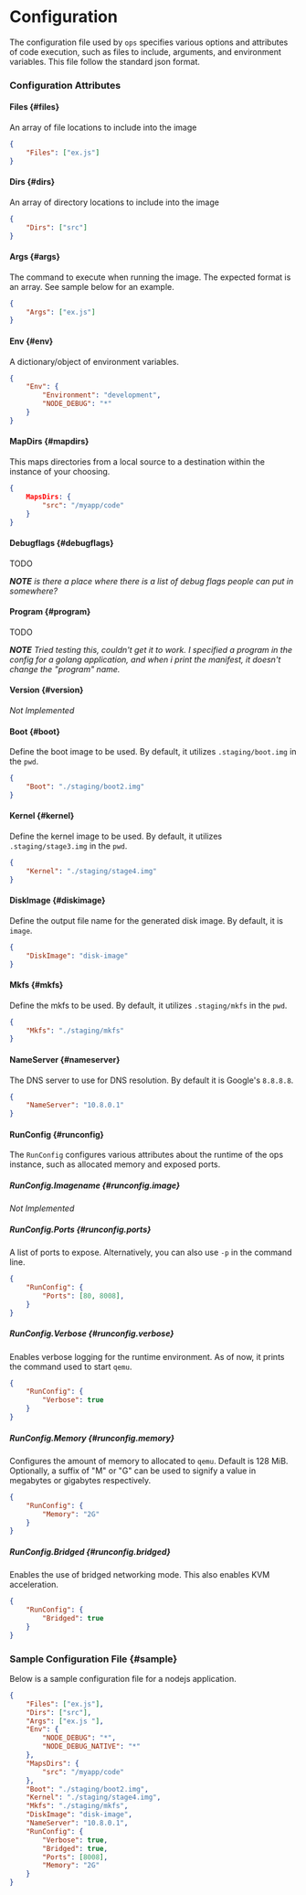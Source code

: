 Configuration
=============
The configuration file used by `ops` specifies various options and attributes
of code execution, such as files to include, arguments, and environment
variables. This file follow the standard json format.

### Configuration Attributes

#### Files {#files}
An array of file locations to include into the image

```json
{
    "Files": ["ex.js"]
}
```

#### Dirs {#dirs}
An array of directory locations to include into the image

```json
{
    "Dirs": ["src"]
}
```

#### Args {#args}
The command to execute when running the image. The expected format is an
array. See sample below for an example.

```json
{
    "Args": ["ex.js"]
}
```

#### Env {#env}
A dictionary/object of environment variables.

```json
{
    "Env": {
        "Environment": "development",
        "NODE_DEBUG": "*"
    }
}
```

#### MapDirs {#mapdirs}
This maps directories from a local source to a destination within the instance of your choosing.

```json
{
    MapsDirs: {
        "src": "/myapp/code"
    }
}
```

#### Debugflags {#debugflags}
TODO

_**NOTE** is there a place where there is a list of debug flags people can put
in somewhere?_

#### Program {#program}
TODO

_**NOTE** Tried testing this, couldn't get it to work. I specified a program
in the config for a golang application, and when i print the manifest, it
doesn't change the "program" name._

#### Version {#version}
_Not Implemented_

#### Boot {#boot}
Define the boot image to be used. By default, it utilizes `.staging/boot.img`
in the `pwd`.

```json
{
    "Boot": "./staging/boot2.img"
}
```

#### Kernel {#kernel}
Define the kernel image to be used. By default, it utilizes
`.staging/stage3.img` in the `pwd`.

```json
{
    "Kernel": "./staging/stage4.img"
}
```

#### DiskImage {#diskimage}
Define the output file name for the generated disk image. By default, it is
`image`.

```json
{
    "DiskImage": "disk-image"
}
```

#### Mkfs {#mkfs}
Define the mkfs to be used. By default, it utilizes `.staging/mkfs` in the
`pwd`.

```json
{
    "Mkfs": "./staging/mkfs"
}
```

#### NameServer {#nameserver}
The DNS server to use for DNS resolution. By default it is Google's `8.8.8.8`.

```json
{
    "NameServer": "10.8.0.1"
}
```

#### RunConfig {#runconfig}
The `RunConfig` configures various attributes about the runtime of the ops
instance, such as allocated memory and exposed ports.

##### RunConfig.Imagename {#runconfig.image}
_Not Implemented_

##### RunConfig.Ports {#runconfig.ports}
A list of ports to expose. Alternatively, you can also use `-p` in the command
line.

```json
{
    "RunConfig": {
        "Ports": [80, 8008],
    }
}
```

##### RunConfig.Verbose {#runconfig.verbose}
Enables verbose logging for the runtime environment. As of now, it prints the
command used to start `qemu`.

```json
{
    "RunConfig": {
        "Verbose": true
    }
}
```

##### RunConfig.Memory {#runconfig.memory}
Configures the amount of memory to allocated to `qemu`. Default is 128 MiB.
Optionally, a suffix of "M" or "G" can be used to signify a value in megabytes
or gigabytes respectively.

```json
{
    "RunConfig": {
        "Memory": "2G"
    }
}
```

##### RunConfig.Bridged {#runconfig.bridged}
Enables the use of bridged networking mode. This also enables KVM
acceleration.

```json
{
    "RunConfig": {
        "Bridged": true
    }
}
```

### Sample Configuration File {#sample}
Below is a sample configuration file for a nodejs application.

```json
{
	"Files": ["ex.js"],
	"Dirs": ["src"],
	"Args": ["ex.js "],
	"Env": {
		"NODE_DEBUG": "*",
		"NODE_DEBUG_NATIVE": "*"
	},
	"MapsDirs": {
		"src": "/myapp/code"
	},
	"Boot": "./staging/boot2.img",
	"Kernel": "./staging/stage4.img",
	"Mkfs": "./staging/mkfs",
	"DiskImage": "disk-image",
	"NameServer": "10.8.0.1",
	"RunConfig": {
		"Verbose": true,
		"Bridged": true,
		"Ports": [8008],
		"Memory": "2G"
	}
}
```
